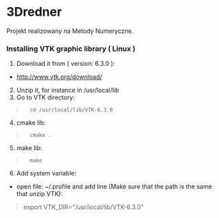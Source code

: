 # 3Dredner

Projekt realizowany na Metody Numeryczne.

### Installing VTK graphic library ( Linux )
1) Download it from ( version: 6.3.0 ):
- http://www.vtk.org/download/
2) Unzip it, for instance in /usr/local/lib
3) Go to VTK directory:
>		cd /usr/local/lib/VTK-6.3.0
4) cmake lib:
>		cmake .
5) make lib:
>		make
6) Add system variable:
- open file: ~/.profile and add line (Make sure that the path is the same that unzip VTK): 
> export VTK_DIR="/usr/local/lib/VTK-6.3.0"
